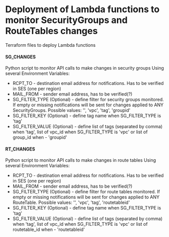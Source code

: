 # Deployment of Lambda functions to monitor SecurityGroups and RouteTables changes

Terraform files to deploy Lambda functions
#### SG_CHANGES
Python script to monitor API calls to make changes in security groups
Using several Environment Variables:
 - RCPT_TO - destination email address for notifications. Has to be verified in SES (one per region)
 - MAIL_FROM - sender email address, has to be verified(?)
 - SG_FILTER_TYPE (Optional) - define filter for security groups monitored. If empty or missing notifications will be sent for changes applied to ANY SecurityGroups. Possible values: '', 'vpc', 'tag', 'groupid'
 - SG_FILTER_KEY (Optional) - define tag name when SG_FILTER_TYPE is 'tag'
 - SG_FILTER_VALUE (Optional) - define list of tags (separated by comma) when 'tag', list of vpc_id when SG_FILTER_TYPE is 'vpc' or list of group_id when - 'groupid'
 
#### RT_CHANGES
Python script to monitor API calls to make changes in route tables
Using several Environment Variables:
 - RCPT_TO - destination email address for notifications. Has to be verified in SES (one per region)
 - MAIL_FROM - sender email address, has to be verified(?)
 - SG_FILTER_TYPE (Optional) - define filter for route tables monitored. If empty or missing notifications will be sent for changes applied to ANY RouteTable. Possible values: '', 'vpc', 'tag', 'routetableid'
 - SG_FILTER_KEY (Optional) - define tag name when SG_FILTER_TYPE is 'tag'
 - SG_FILTER_VALUE (Optional) - define list of tags (separated by comma) when 'tag', list of vpc_id when SG_FILTER_TYPE is 'vpc' or list of routetable_id when - 'routetableid'

